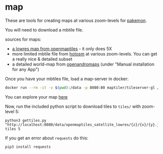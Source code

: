 # map

These are tools for creating maps at various zoom-levels for [pakemon](https://github.com/notnullgames/pakemon).

You will need to download a mbtile file.

sources for maps:

* [a lowres map from openmaptiles](https://openmaptiles.com/downloads/dataset/satellite-lowres) - it only does 5X
* more limited mbtile file from [hotosm](https://export.hotosm.org/) at various zoom-levels. You can get a really nice & detailed subset
* a detailed world-map from [openandromaps](https://www.openandromaps.org/en/downloads/general-maps) (under "Manual installation for any App")

Once you have your mbtiles file, load a map-server in docker:

```sh
docker run --rm -it -v $(pwd):/data -p 8080:80 maptiler/tileserver-gl /data/satellite-lowres-v1.2-z0-z5.mbtiles
```

You can explore your map [here](http://localhost:8080)

Now, run the included python script to download tiles to `tiles/` with zoom-level 5:

```
python3 gettiles.py "http://localhost:8080/data/openmaptiles_satellite_lowres/{z}/{x}/{y}.jpg" tiles 5
```

If you get an error about `requests` do this:

```
pip3 install requests
```